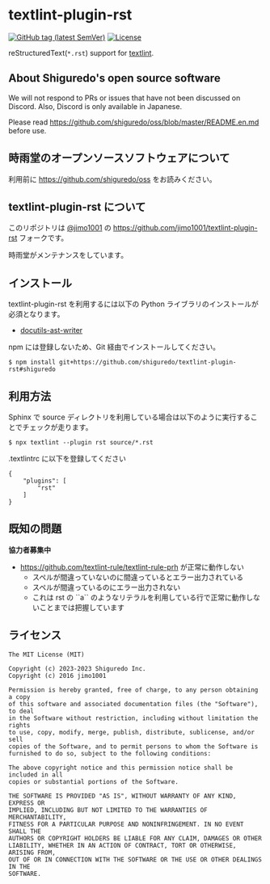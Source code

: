 # textlint-plugin-rst

[![GitHub tag (latest SemVer)](https://img.shields.io/github/tag/shiguredo/textlint-plugin-rst.svg)](https://github.com/shiguredo/textlint-plugin-rst)
[![License](https://img.shields.io/badge/License-MIT-yellow.svg)](https://opensource.org/licenses/MIT)

reStructuredText(`*.rst`) support for [textlint](https://github.com/textlint/textlint "textlint").

## About Shiguredo's open source software

We will not respond to PRs or issues that have not been discussed on Discord. Also, Discord is only available in Japanese.

Please read https://github.com/shiguredo/oss/blob/master/README.en.md before use.

## 時雨堂のオープンソースソフトウェアについて

利用前に https://github.com/shiguredo/oss をお読みください。

## textlint-plugin-rst について

このリポジトリは [@jimo1001](https://github.com/johejo/) の https://github.com/jimo1001/textlint-plugin-rst フォークです。

時雨堂がメンテナンスをしています。

## インストール

textlint-plugin-rst を利用するには以下の Python ライブラリのインストールが必須となります。

 - [docutils-ast-writer](https://github.com/shiguredo/docutils-ast-writer "docutils-ast-writer")

npm には登録しないため、Git 経由でインストールしてください。

```console
$ npm install git+https://github.com/shiguredo/textlint-plugin-rst#shiguredo
```

## 利用方法

Sphinx で source ディレクトリを利用している場合は以下のように実行することでチェックが走ります。

```console
$ npx textlint --plugin rst source/*.rst
```

.textlintrc に以下を登録してください

```
{
    "plugins": [
        "rst"
    ]
}
```

## 既知の問題

**協力者募集中**

- https://github.com/textlint-rule/textlint-rule-prh が正常に動作しない
    - スペルが間違っていないのに間違っているとエラー出力されている
    - スペルが間違っているのにエラー出力されない
    - これは rst の \`\`a\`\` のようなリテラルを利用している行で正常に動作しないことまでは把握しています

## ライセンス

```
The MIT License (MIT)

Copyright (c) 2023-2023 Shiguredo Inc.
Copyright (c) 2016 jimo1001

Permission is hereby granted, free of charge, to any person obtaining a copy
of this software and associated documentation files (the "Software"), to deal
in the Software without restriction, including without limitation the rights
to use, copy, modify, merge, publish, distribute, sublicense, and/or sell
copies of the Software, and to permit persons to whom the Software is
furnished to do so, subject to the following conditions:

The above copyright notice and this permission notice shall be included in all
copies or substantial portions of the Software.

THE SOFTWARE IS PROVIDED "AS IS", WITHOUT WARRANTY OF ANY KIND, EXPRESS OR
IMPLIED, INCLUDING BUT NOT LIMITED TO THE WARRANTIES OF MERCHANTABILITY,
FITNESS FOR A PARTICULAR PURPOSE AND NONINFRINGEMENT. IN NO EVENT SHALL THE
AUTHORS OR COPYRIGHT HOLDERS BE LIABLE FOR ANY CLAIM, DAMAGES OR OTHER
LIABILITY, WHETHER IN AN ACTION OF CONTRACT, TORT OR OTHERWISE, ARISING FROM,
OUT OF OR IN CONNECTION WITH THE SOFTWARE OR THE USE OR OTHER DEALINGS IN THE
SOFTWARE.
```
